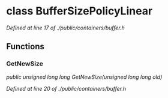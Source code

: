 # class BufferSizePolicyLinear

*Defined at line 17 of ./public/containers/buffer.h*

## Functions

### GetNewSize

*public unsigned long long GetNewSize(unsigned long long old)*

*Defined at line 20 of ./public/containers/buffer.h*



